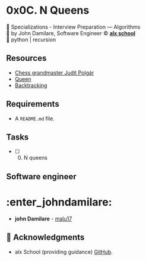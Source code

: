 # 0x0C. N Queens
:open_file_folder: Specializations - Interview Preparation ― Algorithms  
:bust_in_silhouette: by John Damilare, Software Engineer 
:copyright: **[alx school](https://www.alx.com/)**  
:bookmark: python | recursion

## Resources
* [Chess grandmaster Judit Polgár](https://en.wikipedia.org/wiki/Judit_Polg%C3%A1r)
* [Queen](https://en.wikipedia.org/wiki/Queen_%28chess%29)
* [Backtracking](https://en.wikipedia.org/wiki/Backtracking)

## Requirements
* A ```README.md``` file.

## Tasks
* [ ] 0. N queens

## Software engineer
 # :enter_johndamilare: 
* **john Damilare** - [malu17](https://github.com/damilare123)

## :mega: Acknowledgments

* alx School (providing guidance)
[GitHub](https://github.com/damilare123).